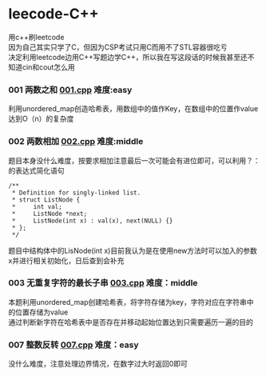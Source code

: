 # leecode-C++
用c++刷leetcode  
因为自己其实只学了C，但因为CSP考试只用C而用不了STL容器很吃亏  
决定利用leetcode边用C++写题边学C++，所以我在写这段话的时候我甚至还不知道cin和cout怎么用
### 001 两数之和  [001.cpp](https://github.com/shameless3/leecode-Cpp/blob/master/code_C++/001.cpp)  难度:easy
利用unordered_map创造哈希表，用数组中的值作Key，在数组中的位置作value达到O（n）的复杂度
### 002 两数相加  [002.cpp](https://github.com/shameless3/leecode-Cpp/blob/master/code_C++/002.cpp)  难度:middle
题目本身没什么难度，按要求相加注意最后一次可能会有进位即可，可以利用？：的表达式简化语句
```
/**
 * Definition for singly-linked list.
 * struct ListNode {
 *     int val;
 *     ListNode *next;
 *     ListNode(int x) : val(x), next(NULL) {}
 * };
 */
 ```  
 题目中结构体中的LisNode(int x)目前我认为是在使用new方法时可以加入的参数x并进行相关初始化，日后查到会补充  
### 003 无重复字符的最长子串 [003.cpp](https://github.com/shameless3/leecode-Cpp/blob/master/code_C++/003.cpp) 难度：middle  
本题利用unordered_map创建哈希表，将字符存储为key，字符对应在字符串中的位置存储为value  
通过判断新字符在哈希表中是否存在并移动起始位置达到只需要遍历一遍的目的
### 007 整数反转 [007.cpp](https://github.com/shameless3/leecode-Cpp/blob/master/code_C++/007.cpp) 难度：easy
没什么难度，注意处理边界情况，在数字过大时返回0即可
